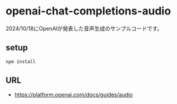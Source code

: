 # openai-chat-completions-audio

2024/10/18にOpenAIが発表した音声生成のサンプルコードです。

## setup

```bash
npm install
```

## URL

- https://platform.openai.com/docs/guides/audio